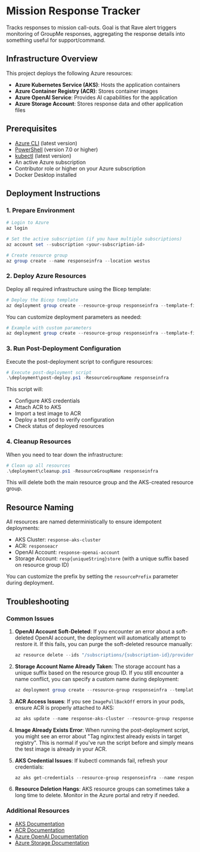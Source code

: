# Mission Response Tracker

Tracks responses to mission call-outs. Goal is that Rave alert triggers monitoring of GroupMe responses, aggregating the response details into something useful for support/command.

## Infrastructure Overview

This project deploys the following Azure resources:

- **Azure Kubernetes Service (AKS)**: Hosts the application containers
- **Azure Container Registry (ACR)**: Stores container images
- **Azure OpenAI Service**: Provides AI capabilities for the application
- **Azure Storage Account**: Stores response data and other application files

## Prerequisites

- [Azure CLI](https://docs.microsoft.com/en-us/cli/azure/install-azure-cli) (latest version)
- [PowerShell](https://docs.microsoft.com/en-us/powershell/scripting/install/installing-powershell) (version 7.0 or higher)
- [kubectl](https://kubernetes.io/docs/tasks/tools/) (latest version)
- An active Azure subscription
- Contributor role or higher on your Azure subscription
- Docker Desktop installed

## Deployment Instructions

### 1. Prepare Environment

```powershell
# Login to Azure
az login

# Set the active subscription (if you have multiple subscriptions)
az account set --subscription <your-subscription-id>

# Create resource group
az group create --name responseinfra --location westus
```

### 2. Deploy Azure Resources

Deploy all required infrastructure using the Bicep template:

```powershell
# Deploy the Bicep template
az deployment group create --resource-group responseinfra --template-file deployment/main.bicep
```

You can customize deployment parameters as needed:

```powershell
# Example with custom parameters
az deployment group create --resource-group responseinfra --template-file deployment/main.bicep --parameters resourcePrefix=response-prod location=eastus
```

### 3. Run Post-Deployment Configuration

Execute the post-deployment script to configure resources:

```powershell
# Execute post-deployment script
.\deployment\post-deploy.ps1 -ResourceGroupName responseinfra
```

This script will:
- Configure AKS credentials
- Attach ACR to AKS
- Import a test image to ACR
- Deploy a test pod to verify configuration
- Check status of deployed resources

### 4. Cleanup Resources

When you need to tear down the infrastructure:

```powershell
# Clean up all resources
.\deployment\cleanup.ps1 -ResourceGroupName responseinfra
```

This will delete both the main resource group and the AKS-created resource group.

## Resource Naming

All resources are named deterministically to ensure idempotent deployments:

- AKS Cluster: `response-aks-cluster`
- ACR: `responseacr`
- OpenAI Account: `response-openai-account`
- Storage Account: `resp{uniqueString}store` (with a unique suffix based on resource group ID)

You can customize the prefix by setting the `resourcePrefix` parameter during deployment.

## Troubleshooting

### Common Issues

1. **OpenAI Account Soft-Deleted**: If you encounter an error about a soft-deleted OpenAI account, the deployment will automatically attempt to restore it. If this fails, you can purge the soft-deleted resource manually:
   ```powershell
   az resource delete --ids "/subscriptions/{subscription-id}/providers/Microsoft.CognitiveServices/locations/{location}/resourceGroups/{resource-group}/deletedAccounts/{account-name}" --api-version 2023-05-01
   ```

2. **Storage Account Name Already Taken**: The storage account has a unique suffix based on the resource group ID. If you still encounter a name conflict, you can specify a custom name during deployment:
   ```powershell
   az deployment group create --resource-group responseinfra --template-file deployment/main.bicep --parameters storageAccountName=mycustomname
   ```

3. **ACR Access Issues**: If you see `ImagePullBackOff` errors in your pods, ensure ACR is properly attached to AKS:
   ```powershell
   az aks update --name response-aks-cluster --resource-group responseinfra --attach-acr responseacr
   ```

4. **Image Already Exists Error**: When running the post-deployment script, you might see an error about "Tag nginx:test already exists in target registry". This is normal if you've run the script before and simply means the test image is already in your ACR.

5. **AKS Credential Issues**: If kubectl commands fail, refresh your credentials:
   ```powershell
   az aks get-credentials --resource-group responseinfra --name response-aks-cluster --overwrite-existing
   ```

3. **Resource Deletion Hangs**: AKS resource groups can sometimes take a long time to delete. Monitor in the Azure portal and retry if needed.

### Additional Resources

- [AKS Documentation](https://docs.microsoft.com/en-us/azure/aks/)
- [ACR Documentation](https://docs.microsoft.com/en-us/azure/container-registry/)
- [Azure OpenAI Documentation](https://docs.microsoft.com/en-us/azure/cognitive-services/openai/)
- [Azure Storage Documentation](https://docs.microsoft.com/en-us/azure/storage/)